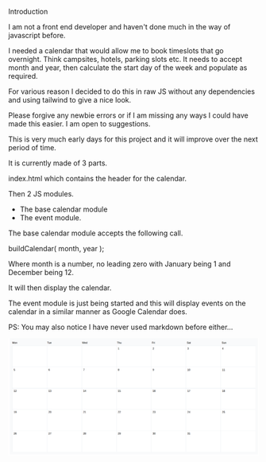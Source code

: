 Introduction

I am not a front end developer and haven't done much in the way of javascript before.

I needed a calendar that would allow me to book timeslots that go overnight.  Think campsites, hotels, parking slots etc.
It needs to accept month and year, then calculate the start day of the week and populate as required.

For various reason I decided to do this in raw JS without any dependencies and using tailwind to give a nice look.

Please forgive any newbie errors or if I am missing any ways I could have made this easier.  I am open to suggestions.

This is very much early days for this project and it will improve over the next period of time.

It is currently made of 3 parts.

index.html which contains the header for the calendar.

Then 2 JS modules.

* The base calendar module
* The event module.

The base calendar module accepts the following call.

buildCalendar( month, year );

Where month is a number, no leading zero with January being 1 and December being 12.

It will then display the calendar.

The event module is just being started and this will display events on the calendar in a similar manner as Google Calendar does.

PS: You may also notice I have never used markdown before either...

![Alt text](/calendar.png?raw=true )
